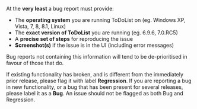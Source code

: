 At the **very least** a bug report must provide:

- The **operating system** you are running ToDoList on (eg. Windows XP, Vista, 7, 8, 8.1, Linux)
- The **exact version of ToDoList** you are running (eg. 6.9.6, 7.0.RC5)
- A **precise set of steps** for reproducing the issue 
- **Screenshot(s)** if the issue is in the UI (including error messages)

Bug reports not containing this information will tend to be de-prioritised in favour of those that do.

If existing functionality has broken, and is different from the immediately prior release, please flag it with label **Regression**. If you are reporting a bug in new functionality, or a bug that has been present for several releases, please label it as a **Bug**. An issue should not be flagged as both Bug and Regression.
